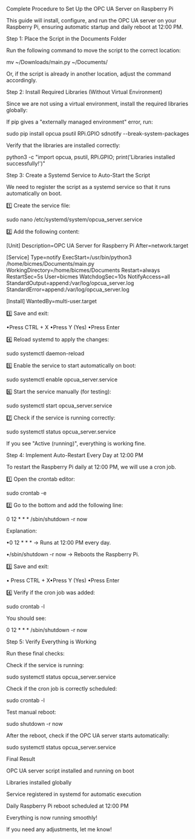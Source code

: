 Complete Procedure to Set Up the OPC UA Server on Raspberry Pi

This guide will install, configure, and run the OPC UA server on your Raspberry Pi,
ensuring automatic startup and daily reboot at 12:00 PM.

Step 1: Place the Script in the Documents Folder

Run the following command to move the script to the correct location:

mv ~/Downloads/main.py ~/Documents/

Or, if the script is already in another location, adjust the command accordingly.

Step 2: Install Required Libraries (Without Virtual Environment)

Since we are not using a virtual environment, install the required libraries globally:

If pip gives a "externally managed environment" error, run:

sudo pip install opcua psutil RPi.GPIO sdnotify --break-system-packages

Verify that the libraries are installed correctly:

python3 -c "import opcua, psutil, RPi.GPIO; print('Libraries installed successfully!')"

Step 3: Create a Systemd Service to Auto-Start the Script

We need to register the script as a systemd service so that it runs automatically on
boot.

1️⃣ Create the service file:

sudo nano /etc/systemd/system/opcua_server.service

2️⃣ Add the following content:

[Unit]
Description=OPC UA Server for Raspberry Pi
After=network.target

[Service]
Type=notify
ExecStart=/usr/bin/python3 /home/bicmes/Documents/main.py
WorkingDirectory=/home/bicmes/Documents
Restart=always
RestartSec=5s
User=bicmes
WatchdogSec=10s
NotifyAccess=all
StandardOutput=append:/var/log/opcua_server.log
StandardError=append:/var/log/opcua_server.log

[Install]
WantedBy=multi-user.target

3️⃣ Save and exit:

•Press CTRL + X
•Press Y (Yes)
•Press Enter

4️⃣ Reload systemd to apply the changes:

sudo systemctl daemon-reload

5️⃣ Enable the service to start automatically on boot:

sudo systemctl enable opcua_server.service

6️⃣ Start the service manually (for testing):

sudo systemctl start opcua_server.service

7️⃣ Check if the service is running correctly:

sudo systemctl status opcua_server.service

If you see "Active (running)", everything is working fine.

Step 4: Implement Auto-Restart Every Day at 12:00 PM

To restart the Raspberry Pi daily at 12:00 PM, we will use a cron job.

1️⃣ Open the crontab editor:

sudo crontab -e

2️⃣ Go to the bottom and add the following line:

0 12 * * * /sbin/shutdown -r now

Explanation:

•0 12 * * * → Runs at 12:00 PM every day.

•/sbin/shutdown -r now → Reboots the Raspberry Pi.

3️⃣ Save and exit:

•
Press CTRL + X•Press Y (Yes)
•Press Enter

4️⃣ Verify if the cron job was added:

sudo crontab -l

You should see:

0 12 * * * /sbin/shutdown -r now

Step 5: Verify Everything is Working

Run these final checks:

Check if the service is running:

sudo systemctl status opcua_server.service

Check if the cron job is correctly scheduled:

sudo crontab -l

Test manual reboot:

sudo shutdown -r now

After the reboot, check if the OPC UA server starts automatically:

sudo systemctl status opcua_server.service

Final Result

OPC UA server script installed and running on boot

Libraries installed globally

Service registered in systemd for automatic execution

Daily Raspberry Pi reboot scheduled at 12:00 PM

Everything is now running smoothly!

If you need any adjustments, let me know!


